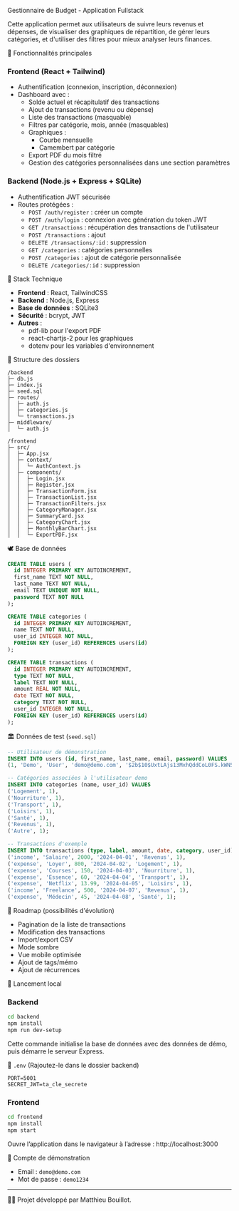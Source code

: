 Gestionnaire de Budget - Application Fullstack

Cette application permet aux utilisateurs de suivre leurs revenus et dépenses, de visualiser des graphiques de répartition, de gérer leurs catégories, et d'utiliser des filtres pour mieux analyser leurs finances.

🚀 Fonctionnalités principales

### Frontend (React + Tailwind)

- Authentification (connexion, inscription, déconnexion)
- Dashboard avec :
  - Solde actuel et récapitulatif des transactions
  - Ajout de transactions (revenu ou dépense)
  - Liste des transactions (masquable)
  - Filtres par catégorie, mois, année (masquables)
  - Graphiques :
    - Courbe mensuelle
    - Camembert par catégorie
  - Export PDF du mois filtré
  - Gestion des catégories personnalisées dans une section paramètres

### Backend (Node.js + Express + SQLite)

- Authentification JWT sécurisée
- Routes protégées :
  - `POST /auth/register` : créer un compte
  - `POST /auth/login` : connexion avec génération du token JWT
  - `GET /transactions` : récupération des transactions de l'utilisateur
  - `POST /transactions` : ajout
  - `DELETE /transactions/:id` : suppression
  - `GET /categories` : catégories personnelles
  - `POST /categories` : ajout de catégorie personnalisée
  - `DELETE /categories/:id` : suppression

🔧 Stack Technique

- **Frontend** : React, TailwindCSS
- **Backend** : Node.js, Express
- **Base de données** : SQLite3
- **Sécurité** : bcrypt, JWT
- **Autres** :
  - pdf-lib pour l'export PDF
  - react-chartjs-2 pour les graphiques
  - dotenv pour les variables d'environnement

📁 Structure des dossiers

```
/backend
├─ db.js
├─ index.js
├─ seed.sql
├─ routes/
│  ├─ auth.js
│  ├─ categories.js
│  └─ transactions.js
├─ middleware/
│  └─ auth.js

/frontend
├─ src/
│  ├─ App.jsx
│  ├─ context/
│  │  └─ AuthContext.js
│  ├─ components/
│  │  ├─ Login.jsx
│  │  ├─ Register.jsx
│  │  ├─ TransactionForm.jsx
│  │  ├─ TransactionList.jsx
│  │  ├─ TransactionFilters.jsx
│  │  ├─ CategoryManager.jsx
│  │  ├─ SummaryCard.jsx
│  │  ├─ CategoryChart.jsx
│  │  ├─ MonthlyBarChart.jsx
│  │  └─ ExportPDF.jsx
```

🕊️ Base de données

```sql
CREATE TABLE users (
  id INTEGER PRIMARY KEY AUTOINCREMENT,
  first_name TEXT NOT NULL,
  last_name TEXT NOT NULL,
  email TEXT UNIQUE NOT NULL,
  password TEXT NOT NULL
);

CREATE TABLE categories (
  id INTEGER PRIMARY KEY AUTOINCREMENT,
  name TEXT NOT NULL,
  user_id INTEGER NOT NULL,
  FOREIGN KEY (user_id) REFERENCES users(id)
);

CREATE TABLE transactions (
  id INTEGER PRIMARY KEY AUTOINCREMENT,
  type TEXT NOT NULL,
  label TEXT NOT NULL,
  amount REAL NOT NULL,
  date TEXT NOT NULL,
  category TEXT NOT NULL,
  user_id INTEGER NOT NULL,
  FOREIGN KEY (user_id) REFERENCES users(id)
);
```

🏛️ Données de test (`seed.sql`)

```sql
-- Utilisateur de démonstration
INSERT INTO users (id, first_name, last_name, email, password) VALUES
(1, 'Demo', 'User', 'demo@demo.com', '$2b$10$UxtLAjs13MxhQddCoL0FS.kWN5hzMBj9ltQR6b3Z941abq8v42NVK');

-- Catégories associées à l'utilisateur demo
INSERT INTO categories (name, user_id) VALUES
('Logement', 1),
('Nourriture', 1),
('Transport', 1),
('Loisirs', 1),
('Santé', 1),
('Revenus', 1),
('Autre', 1);

-- Transactions d'exemple
INSERT INTO transactions (type, label, amount, date, category, user_id) VALUES
('income', 'Salaire', 2000, '2024-04-01', 'Revenus', 1),
('expense', 'Loyer', 800, '2024-04-02', 'Logement', 1),
('expense', 'Courses', 150, '2024-04-03', 'Nourriture', 1),
('expense', 'Essence', 60, '2024-04-04', 'Transport', 1),
('expense', 'Netflix', 13.99, '2024-04-05', 'Loisirs', 1),
('income', 'Freelance', 500, '2024-04-07', 'Revenus', 1),
('expense', 'Médecin', 45, '2024-04-08', 'Santé', 1);
```


📆 Roadmap (possibilités d'évolution)

- Pagination de la liste de transactions
- Modification des transactions
- Import/export CSV
- Mode sombre
- Vue mobile optimisée
- Ajout de tags/mémo
- Ajout de récurrences

🚀 Lancement local

### Backend
```bash
cd backend
npm install
npm run dev-setup
```
Cette commande initialise la base de données avec des données de démo, puis démarre le serveur Express.

📄 `.env` (Rajoutez-le dans le dossier backend)

```
PORT=5001
SECRET_JWT=ta_cle_secrete
```

### Frontend
```bash
cd frontend
npm install
npm start
```
Ouvre l’application dans le navigateur à l’adresse : http://localhost:3000

🔑 Compte de démonstration

- Email : `demo@demo.com`
- Mot de passe : `demo1234`

---

🧑‍💻 Projet développé par Matthieu Bouillot.
